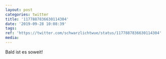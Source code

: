 ```yaml
---
layout: post
categories: twitter
title: '1177887836630114304'
date: '2019-09-28 10:08:39'
tags: 
ref: 'https://twitter.com/schwarzlichtwue/status/1177887836630114304'
media:
---
```

Bald ist es soweit! 